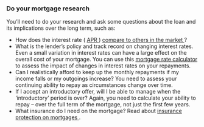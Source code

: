 ###  Do your mortgage research

You’ll need to do your research and ask some questions about the loan and its
implications over the long term, such as:

  * How does the interest rate ( [ APR ](http://www.consumerhelp.ie/jargon-buster#apr) ) [ compare to others in the market ](http://www.consumerhelp.ie/mortage-interest-rates) ? 
  * What is the lender’s policy and track record on changing interest rates. Even a small variation in interest rates can have a large effect on the overall cost of your mortgage. You can use this [ mortgage rate calculator ](http://www.consumerhelp.ie/rate-change-calculator) to assess the impact of changes in interest rates on your repayments. 
  * Can I realistically afford to keep up the monthly repayments if my income falls or my outgoings increase? You need to assess your continuing ability to repay as circumstances change over time. 
  * If I accept an introductory offer, will I be able to manage when the ‘introductory’ period is over? Again, you need to calculate your ability to repay – over the full term of the mortgage, not just the first few years. 
  * What insurance do I need on the mortgage? Read about [ insurance protection on mortgages ](/en/housing/owning-a-home/buying-a-home/insurance-protection-on-mortgages/) . 
